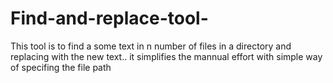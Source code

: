 # Find-and-replace-tool-
This tool is to find a some text in n  number of files in a directory and replacing with the new text.. it simplifies the mannual effort with simple way of specifing the file path
